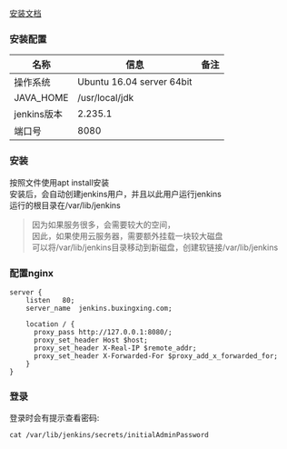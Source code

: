 [安装文档](https://www.jenkins.io/zh/doc/book/installing/#debianubuntu)  

### 安装配置
名称 | 信息 | 备注
-|-|-
操作系统 | Ubuntu 16.04 server 64bit | 
JAVA_HOME | /usr/local/jdk | 
jenkins版本 | 2.235.1 |
端口号 | 8080 |

### 安装
按照文件使用apt install安装  
安装后，会自动创建jenkins用户，并且以此用户运行jenkins  
运行的根目录在/var/lib/jenkins  
> 因为如果服务很多，会需要较大的空间，  
> 因此，如果使用云服务器，需要额外挂载一块较大磁盘  
> 可以将/var/lib/jenkins目录移动到新磁盘，创建软链接/var/lib/jenkins  

### 配置nginx
```
server {
    listen   80;
    server_name  jenkins.buxingxing.com;

    location / {
      proxy_pass http://127.0.0.1:8080/;
      proxy_set_header Host $host;
      proxy_set_header X-Real-IP $remote_addr;
      proxy_set_header X-Forwarded-For $proxy_add_x_forwarded_for;
    }
}
```

### 登录
登录时会有提示查看密码:  
```
cat /var/lib/jenkins/secrets/initialAdminPassword
```
